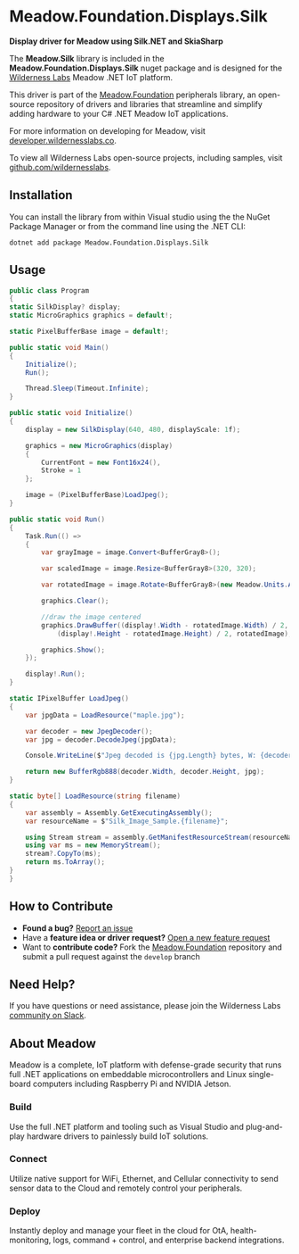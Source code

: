 # Meadow.Foundation.Displays.Silk

**Display driver for Meadow using Silk.NET and SkiaSharp**

The **Meadow.Silk** library is included in the **Meadow.Foundation.Displays.Silk** nuget package and is designed for the [Wilderness Labs](www.wildernesslabs.co) Meadow .NET IoT platform.

This driver is part of the [Meadow.Foundation](https://developer.wildernesslabs.co/Meadow/Meadow.Foundation/) peripherals library, an open-source repository of drivers and libraries that streamline and simplify adding hardware to your C# .NET Meadow IoT applications.

For more information on developing for Meadow, visit [developer.wildernesslabs.co](http://developer.wildernesslabs.co/).

To view all Wilderness Labs open-source projects, including samples, visit [github.com/wildernesslabs](https://github.com/wildernesslabs/).

## Installation

You can install the library from within Visual studio using the the NuGet Package Manager or from the command line using the .NET CLI:

`dotnet add package Meadow.Foundation.Displays.Silk`
## Usage

```csharp
public class Program
{
static SilkDisplay? display;
static MicroGraphics graphics = default!;

static PixelBufferBase image = default!;

public static void Main()
{
    Initialize();
    Run();

    Thread.Sleep(Timeout.Infinite);
}

public static void Initialize()
{
    display = new SilkDisplay(640, 480, displayScale: 1f);

    graphics = new MicroGraphics(display)
    {
        CurrentFont = new Font16x24(),
        Stroke = 1
    };

    image = (PixelBufferBase)LoadJpeg();
}

public static void Run()
{
    Task.Run(() =>
    {
        var grayImage = image.Convert<BufferGray8>();

        var scaledImage = image.Resize<BufferGray8>(320, 320);

        var rotatedImage = image.Rotate<BufferGray8>(new Meadow.Units.Angle(60));

        graphics.Clear();

        //draw the image centered
        graphics.DrawBuffer((display!.Width - rotatedImage.Width) / 2,
            (display!.Height - rotatedImage.Height) / 2, rotatedImage);

        graphics.Show();
    });

    display!.Run();
}

static IPixelBuffer LoadJpeg()
{
    var jpgData = LoadResource("maple.jpg");

    var decoder = new JpegDecoder();
    var jpg = decoder.DecodeJpeg(jpgData);

    Console.WriteLine($"Jpeg decoded is {jpg.Length} bytes, W: {decoder.Width}, H: {decoder.Height}");

    return new BufferRgb888(decoder.Width, decoder.Height, jpg);
}

static byte[] LoadResource(string filename)
{
    var assembly = Assembly.GetExecutingAssembly();
    var resourceName = $"Silk_Image_Sample.{filename}";

    using Stream stream = assembly.GetManifestResourceStream(resourceName);
    using var ms = new MemoryStream();
    stream?.CopyTo(ms);
    return ms.ToArray();
}
}
```
## How to Contribute

- **Found a bug?** [Report an issue](https://github.com/WildernessLabs/Meadow_Issues/issues)
- Have a **feature idea or driver request?** [Open a new feature request](https://github.com/WildernessLabs/Meadow_Issues/issues)
- Want to **contribute code?** Fork the [Meadow.Foundation](https://github.com/WildernessLabs/Meadow.Foundation) repository and submit a pull request against the `develop` branch


## Need Help?

If you have questions or need assistance, please join the Wilderness Labs [community on Slack](http://slackinvite.wildernesslabs.co/).
## About Meadow

Meadow is a complete, IoT platform with defense-grade security that runs full .NET applications on embeddable microcontrollers and Linux single-board computers including Raspberry Pi and NVIDIA Jetson.

### Build

Use the full .NET platform and tooling such as Visual Studio and plug-and-play hardware drivers to painlessly build IoT solutions.

### Connect

Utilize native support for WiFi, Ethernet, and Cellular connectivity to send sensor data to the Cloud and remotely control your peripherals.

### Deploy

Instantly deploy and manage your fleet in the cloud for OtA, health-monitoring, logs, command + control, and enterprise backend integrations.


